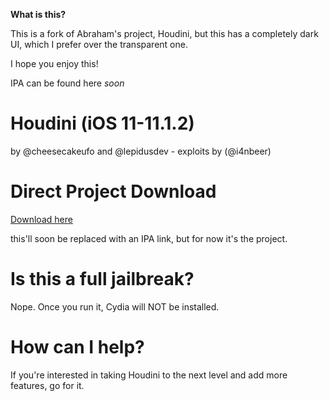 **What is this?**

This is a fork of Abraham's project, Houdini, but this has a completely dark UI, which I prefer over the transparent one.

I hope you enjoy this!

IPA can be found here *soon*

# Houdini (iOS 11-11.1.2)

by @cheesecakeufo and @lepidusdev - exploits by (@i4nbeer)

# Direct Project Download
[Download here](https://goo.gl/17GYnZ)

this'll soon be replaced with an IPA link, but for now it's the project.

# Is this a full jailbreak?
Nope. Once you run it, Cydia will NOT be installed.

# How can I help?
If you're interested in taking Houdini to the next level and add more features, go for it.
